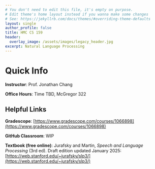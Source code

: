 ```yaml
---
# You don't need to edit this file, it's empty on purpose.
# Edit theme's home layout instead if you wanna make some changes
# See: https://jekyllrb.com/docs/themes/#overriding-theme-defaults
layout: single
author_profile: false
title: HMC CS 159
header:
  overlay_image: /assets/images/legacy_header.jpg
excerpt: Natural Language Processing
---
```


# Quick Info

**Instructor**: Prof. Jonathan Chang

**Office Hours**: Time TBD, McGregor 322

## Helpful Links

**Gradescope**: [https://www.gradescope.com/courses/1066898](https://www.gradescope.com/courses/1066898)

**GitHub Classroom**: WIP

**Textbook (free online)**: Jurafsky and Martin, _Speech and Language Processing_ (3rd ed). Draft edition updated January 2025: [https://web.stanford.edu/~jurafsky/slp3/](https://web.stanford.edu/~jurafsky/slp3/)